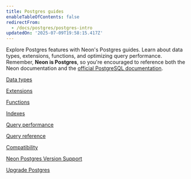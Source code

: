 ```yaml
---
title: Postgres guides
enableTableOfContents: false
redirectFrom:
  - /docs/postgres/postgres-intro
updatedOn: '2025-07-09T19:58:15.417Z'
---
```


Explore Postgres features with Neon's Postgres guides. Learn about data types, extensions, functions, and optimizing query performance. Remember, **Neon is Postgres**, so you're encouraged to reference both the Neon documentation and the [official PostgreSQL documentation](https://www.postgresql.org/docs/current/).

<DetailIconCards>

<a href="/docs/data-types/introduction" description="Learn about commonly-used Postgres data types" icon="database">Data types</a>

<a href="/docs/extensions/extensions-intro" description="Level up your database with our many supported Postgres extensions" icon="app-store">Extensions</a>

<a href="/docs/functions/introduction" description="Learn about commonly-used Postgres functions" icon="code">Functions</a>

<a href="/docs/postgresql/index-types" description="Optimize query performance with indexes in Postgres" icon="setup">Indexes</a>

<a href="/docs/postgresql/query-performance" description="Strategies for optimizing Postgres query performance" icon="performance">Query performance</a>

<a href="/docs/postgresql/query-reference" description="Find examples of commonly-used Postgres queries for basic to advanced operations" icon="research">Query reference</a>

<a href="/docs/reference/compatibility" description="Learn about Neon as a managed Postgres service" icon="puzzle">Compatibility</a>

<a href="/docs/postgresql/postgres-version-policy" description="Read about Neon's policy for Postgres version support and maintenance" icon="trend-up">Neon Postgres Version Support</a>

<a href="/docs/postgresql/postgres-upgrade" description="Learn how to upgrade your Postgres version in Neon" icon="trend-up">Upgrade Postgres</a>

</DetailIconCards>
